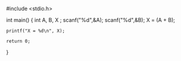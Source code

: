 #include <stdio.h>

int main() 
{
    int A, B, X ;
    scanf("%d",&A); 
    scanf("%d",&B);
    X = (A + B);

    printf("X = %d\n", X);
 
    return 0;
}

